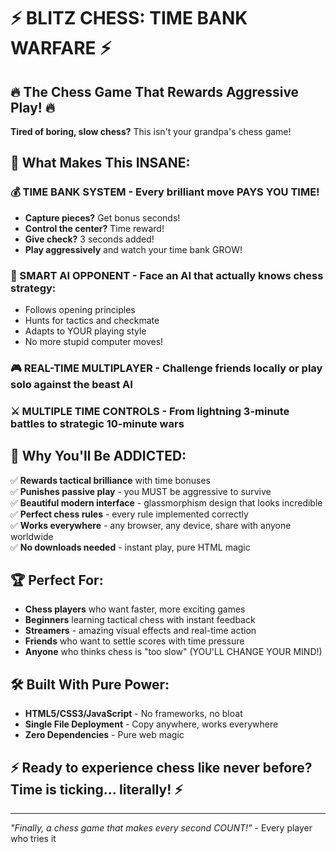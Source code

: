 # ⚡ BLITZ CHESS: TIME BANK WARFARE ⚡

## 🔥 The Chess Game That Rewards Aggressive Play! 🔥

**Tired of boring, slow chess?** This isn't your grandpa's chess game!



## 🎯 What Makes This INSANE:

### 💰 TIME BANK SYSTEM - Every brilliant move PAYS YOU TIME!
- **Capture pieces?** Get bonus seconds!
- **Control the center?** Time reward!
- **Give check?** 3 seconds added!
- **Play aggressively** and watch your time bank GROW!

### 🧠 SMART AI OPPONENT - Face an AI that actually knows chess strategy:
- Follows opening principles
- Hunts for tactics and checkmate
- Adapts to YOUR playing style
- No more stupid computer moves!

### 🎮 REAL-TIME MULTIPLAYER - Challenge friends locally or play solo against the beast AI

### ⚔️ MULTIPLE TIME CONTROLS - From lightning 3-minute battles to strategic 10-minute wars

## 🌟 Why You'll Be ADDICTED:

✅ **Rewards tactical brilliance** with time bonuses  
✅ **Punishes passive play** - you MUST be aggressive to survive  
✅ **Beautiful modern interface** - glassmorphism design that looks incredible  
✅ **Perfect chess rules** - every rule implemented correctly  
✅ **Works everywhere** - any browser, any device, share with anyone worldwide  
✅ **No downloads needed** - instant play, pure HTML magic  

## 🏆 Perfect For:
- **Chess players** who want faster, more exciting games
- **Beginners** learning tactical chess with instant feedback
- **Streamers** - amazing visual effects and real-time action
- **Friends** who want to settle scores with time pressure
- **Anyone** who thinks chess is "too slow" (YOU'LL CHANGE YOUR MIND!)





## 🛠️ Built With Pure Power:
- **HTML5/CSS3/JavaScript** - No frameworks, no bloat
- **Single File Deployment** - Copy anywhere, works everywhere
- **Zero Dependencies** - Pure web magic

## ⚡ Ready to experience chess like never before? Time is ticking... literally! ⚡

---

*"Finally, a chess game that makes every second COUNT!"* - Every player who tries it
